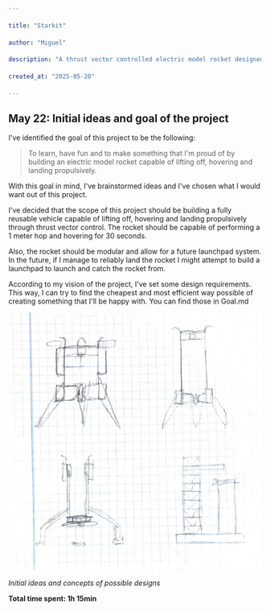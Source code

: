 ```yaml
---

title: "Starkit"

author: "Miguel"

description: "A thrust vector controlled electric model rocket designed for propulsive landings"

created_at: "2025-05-20"

---
```

## May 22: Initial ideas and goal of the project
I've identified the goal of this project to be the following:
> To learn, have fun and to make something that I'm proud of by building an electric model rocket capable of lifting off, hovering and landing propulsively.

With this goal in mind, I've brainstormed ideas and I've chosen what I would want out of this project.

I've decided that the scope of this project should be building a fully reusable vehicle capable of lifting off, hovering and landing propulsively through thrust vector control. The rocket should be capable of  performing a 1 meter hop and hovering for 30 seconds.

Also, the rocket should be modular and allow for a future launchpad system. In the future, if I manage to reliably land the rocket I might attempt to build a launchpad to launch and catch the rocket from.

According to my vision of the project, I've set some design requirements. This way, I can try to find the cheapest and most efficient way possible of creating something that I'll be happy with. You can find those in Goal.md

![](Images/Sketches.png)

*Initial ideas and concepts of possible designs*

**Total time spent: 1h 15min**

